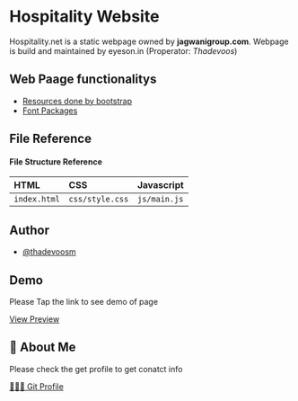 
# Hospitality Website

Hospitality.net is a static webpage owned by **jagwanigroup.com**. Webpage is build and maintained by eyeson.in (Properator: *Thadevoos*)


## Web Paage functionalitys

 - [Resources done by bootstrap](https://getbootstrap.com/docs/5.3/getting-started/introduction/)
 - [Font Packages](https://fonts.google.com/specimen/Ubuntu)



## File Reference

#### File Structure Reference


| HTML | CSS     | Javascript                |
| :-------- | :------- | :------------------------- |
| `index.html` | `css/style.css` | `js/main.js` |

## Author

- [@thadevoosm](https://github.com/thadevoosm)


## Demo

Please Tap the link to see demo of page

[View Preview](https://thadevoosm.github.io/hospitality/)

## 🚀 About Me
Please check the get profile to get conatct info

[👨🏻‍💻 Git Profile](https://github.com/thadevoosm)

